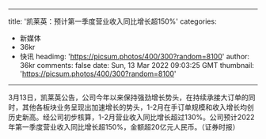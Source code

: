 
---
title: '凯莱英：预计第一季度营业收入同比增长超150%'
categories: 
 - 新媒体
 - 36kr
 - 快讯
headimg: 'https://picsum.photos/400/300?random=8100'
author: 36kr
comments: false
date: Sun, 13 Mar 2022 09:03:25 GMT
thumbnail: 'https://picsum.photos/400/300?random=8100'
---

<div>   
3月13日，凯莱英公告，公司今年以来保持强劲增长势头，在持续承接大订单的同时，其他各板块业务呈现出加速增长的势头，1-2月在手订单规模和收入增长均创历史新高。经公司初步核算，1-2月营业收入同比增长超过130%。公司预计2022年第一季度营业收入同比增长超150%，金额超20亿元人民币。（证券时报）  
</div>
            